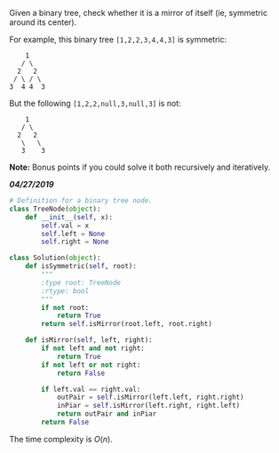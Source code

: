 Given a binary tree, check whether it is a mirror of itself (ie, symmetric around its center).

For example, this binary tree `[1,2,2,3,4,4,3]` is symmetric:

```
    1
   / \
  2   2
 / \ / \
3  4 4  3
```



But the following `[1,2,2,null,3,null,3]` is not:

```
    1
   / \
  2   2
   \   \
   3    3
```



**Note:**
Bonus points if you could solve it both recursively and iteratively.



***04/27/2019***

```python
# Definition for a binary tree node.
class TreeNode(object):
    def __init__(self, x):
        self.val = x
        self.left = None
        self.right = None

class Solution(object):
    def isSymmetric(self, root):
        """
        :type root: TreeNode
        :rtype: bool
        """
        if not root:
            return True
        return self.isMirror(root.left, root.right)

    def isMirror(self, left, right):
        if not left and not right:
            return True
        if not left or not right:
            return False

        if left.val == right.val:
            outPair = self.isMirror(left.left, right.right)
            inPiar = self.isMirror(left.right, right.left)
            return outPair and inPiar
        return False
```

The time complexity is $O(n)$.